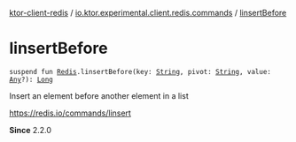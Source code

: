 [ktor-client-redis](../index.md) / [io.ktor.experimental.client.redis.commands](index.md) / [linsertBefore](./linsert-before.md)

# linsertBefore

`suspend fun `[`Redis`](../io.ktor.experimental.client.redis/-redis/index.md)`.linsertBefore(key: `[`String`](https://kotlinlang.org/api/latest/jvm/stdlib/kotlin/-string/index.html)`, pivot: `[`String`](https://kotlinlang.org/api/latest/jvm/stdlib/kotlin/-string/index.html)`, value: `[`Any`](https://kotlinlang.org/api/latest/jvm/stdlib/kotlin/-any/index.html)`?): `[`Long`](https://kotlinlang.org/api/latest/jvm/stdlib/kotlin/-long/index.html)

Insert an element before another element in a list

https://redis.io/commands/linsert

**Since**
2.2.0


